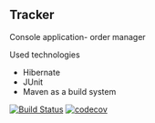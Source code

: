 ## Tracker

Console application- order manager 

Used technologies 
- Hibernate
- JUnit
- Maven as a build system

[![Build Status](https://travis-ci.org/burovytsky/tracker.svg?branch=master)](https://travis-ci.org/burovytsky/tracker)
[![codecov](https://codecov.io/gh/burovytsky/tracker/branch/master/graph/badge.svg)](https://codecov.io/gh/burovytsky/tracker)
